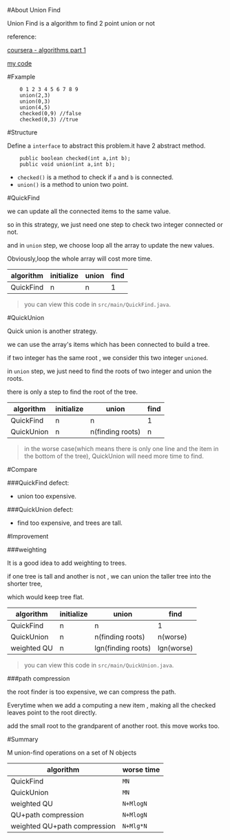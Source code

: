 

#About Union Find

Union Find is a algorithm to find 2 point union or not

reference:

[coursera - algorithms part 1](https://class.coursera.org/algs4partI-007/lecture)


[my code](https://github.com/vinthony/algs-study.git)

#Fxample

        0 1 2 3 4 5 6 7 8 9
        union(2,3)
        union(0,3)
        union(4,5)
        checked(0,9) //false
        checked(0,3) //true

#Structure

Define a `interface` to abstract this problem.it have 2 abstract method.

        public boolean checked(int a,int b);
        public void union(int a,int b);

* `checked()` is a method to check if `a` and `b` is connected.
* `union()` is a method to union two point.

#QuickFind

we can update all the connected items to the same value.

so in this strategy, we just need one step to check  two integer connected or not.

and in `union` step, we choose loop all the array to update the new values.

Obviously,loop the whole array will cost more time.

|algorithm| initialize | union | find |
|---------|------------|-------|------|
|QuickFind|      n     |   n   |   1  |

> you can view this code in `src/main/QuickFind.java`.

#QuickUnion

Quick union is another strategy.

we can use the array's items which has been connected to build a tree.

if two integer has the same root , we consider this two integer `unioned`.

in `union` step, we just need to find the roots of two integer and union the roots.

there is only a step to find the root of the tree.

|algorithm| initialize | union | find |
|---------|------------|-------|------|
|QuickFind|      n     |   n   |   1  |
|QuickUnion|     n     |   n(finding roots)   |   n  |

> in the worse case(which means there is only one line and the item in the bottom of the tree),
QuickUnion will need more time to find.


#Compare

###QuickFind defect:

* union too expensive.

###QuickUnion defect:

* find too expensive, and trees are tall.


#Improvement

###weighting

It is a good idea to add weighting to trees.

if one tree is tall and another is not , we can union the taller tree into the shorter tree,

which would keep tree flat.

|algorithm| initialize | union | find |
|---------|------------|-------|------|
|QuickFind|      n     |   n   |   1  |
|QuickUnion|     n     |   n(finding roots)   |   n(worse)  |
|weighted QU|     n     |   lgn(finding roots)   |   lgn(worse)  |


> you can view this code in `src/main/QuickUnion.java`.

###path compression

the root finder is too expensive, we can compress the path.

Everytime when we add a computing a new item , making all the checked leaves point to the root directly.

add the small root to the grandparent of another root. this move works too.


#Summary

M union-find operations on a set of N objects

|algorithm| worse time |
|---------|------------|
|QuickFind|      `MN`     |
|QuickUnion|     `MN`    |
|weighted QU|     `N+MlogN`     |
|QU+path compression| `N+MlogN` |
|weighted QU+path compression| `N+Mlg*N` |

